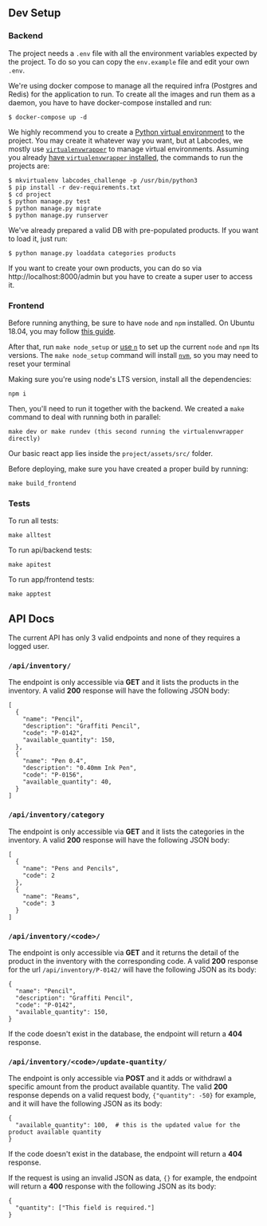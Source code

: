 ## Dev Setup

### Backend

The project needs a `.env` file with all the environment variables expected by the project. To do so you can copy the `env.example` file and edit your own `.env`.

We're using docker compose to manage all the required infra (Postgres and Redis) for the application to run. To create all the images and run them as a daemon, you have to have docker-compose installed and run:

```
$ docker-compose up -d
```

We highly recommend you to create a [Python virtual environment](https://docs.python.org/3/tutorial/venv.html) to the project. You may create it whatever way you want, but at Labcodes, we mostly use [`virtualenvwrapper`](https://virtualenvwrapper.readthedocs.io/en/latest/) to manage virtual environments. Assuming you already [have `virtualenvwrapper` installed](https://virtualenvwrapper.readthedocs.io/en/latest/#introduction), the commands to run the projects are:

```
$ mkvirtualenv labcodes_challenge -p /usr/bin/python3
$ pip install -r dev-requirements.txt
$ cd project
$ python manage.py test
$ python manage.py migrate
$ python manage.py runserver
```

We've already prepared a valid DB with pre-populated products. If you want to load it, just run:

```
$ python manage.py loaddata categories products
```

If you want to create your own products, you can do so via http://localhost:8000/admin but you have to create a super user to access it.

### Frontend

Before running anything, be sure to have `node` and `npm` installed. On Ubuntu 18.04, you may follow [this guide](https://hostadvice.com/how-to/how-to-install-node-js-on-ubuntu-18-04/).

After that, run `make node_setup` or [use `n`](https://www.npmjs.com/package/n) to set up the current `node` and `npm` lts versions. The `make node_setup` command will install [`nvm`](https://github.com/nvm-sh/nvm), so you may need to reset your terminal

Making sure you're using node's LTS version, install all the dependencies:

```
npm i
```

Then, you'll need to run it together with the backend. We created a `make` command to deal with running both in parallel:

```
make dev or make rundev (this second running the virtualenvwrapper directly)
```

Our basic react app lies inside the `project/assets/src/` folder.

Before deploying, make sure you have created a proper build by running:

```
make build_frontend
```

### Tests

To run all tests:

```
make alltest
```

To run api/backend tests:

```
make apitest
```

To run app/frontend tests:

```
make apptest
```

## API Docs

The current API has only 3 valid endpoints and none of they requires a logged user.

### `/api/inventory/`

The endpoint is only accessible via **GET** and it lists the products in the inventory. A valid **200** response will have the following JSON body:

```
[
  {
    "name": "Pencil",
    "description": "Graffiti Pencil",
    "code": "P-0142",
    "available_quantity": 150,
  },
  {
    "name": "Pen 0.4",
    "description": "0.40mm Ink Pen",
    "code": "P-0156",
    "available_quantity": 40,
  }
]
```

### `/api/inventory/category`

The endpoint is only accessible via **GET** and it lists the categories in the inventory. A valid **200** response will have the following JSON body:

```
[
  {
    "name": "Pens and Pencils",
    "code": 2
  },
  {
    "name": "Reams",
    "code": 3
  }
]
```

### `/api/inventory/<code>/`

The endpoint is only accessible via **GET** and it returns the detail of the product in the inventory with the corresponding code. A valid **200** response for the url `/api/inventory/P-0142/` will have the following JSON as its body:

```
{
  "name": "Pencil",
  "description": "Graffiti Pencil",
  "code": "P-0142",
  "available_quantity": 150,
}
```

If the code doesn't exist in the database, the endpoint will return a **404** response.

### `/api/inventory/<code>/update-quantity/`

The endpoint is only accessible via **POST** and it adds or withdrawl a specific amount from the product available quantity. The valid **200** response depends on a valid request body, `{"quantity": -50}` for example, and it will have the following JSON as its body:

```
{
  "available_quantity": 100,  # this is the updated value for the product available quantity
}
```

If the code doesn't exist in the database, the endpoint will return a **404** response.

If the request is using an invalid JSON as data, `{}` for example, the endpoint will return a **400** response with the following JSON as its body:

```
{
  "quantity": ["This field is required."]
}
```
